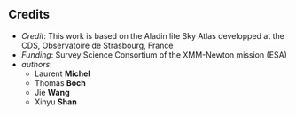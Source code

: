 ## Credits

* *Credit*: This work is based on the Aladin lite Sky Atlas developped at the CDS, Observatoire de Strasbourg, France
* *Funding*: Survey Science Consortium of the XMM-Newton mission (ESA)
* *authors*: 
  * Laurent **Michel**
  * Thomas **Boch**
  * Jie **Wang**
  * Xinyu **Shan**
 
